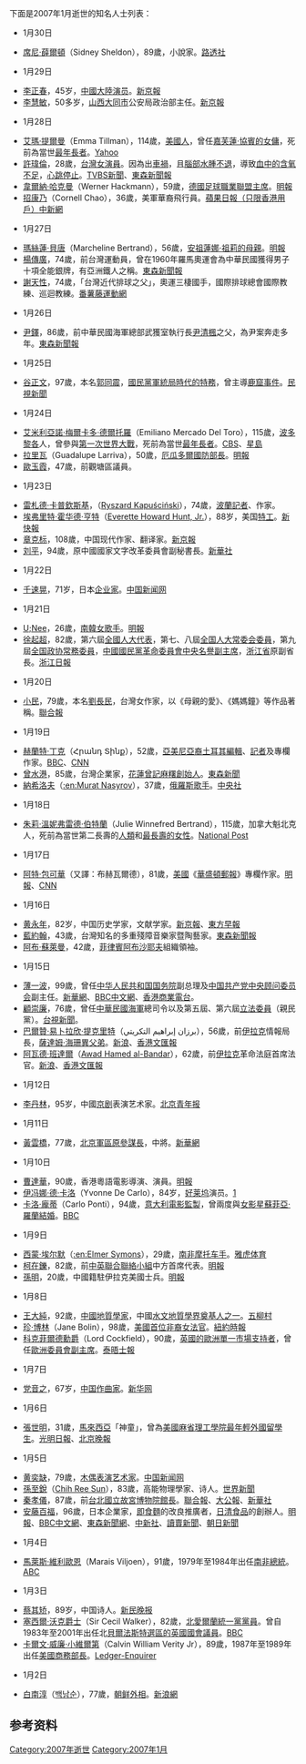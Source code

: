 下面是2007年1月逝世的知名人士列表：

  - 1月30日

<!-- end list -->

  - [席尼·薛爾頓](https://zh.wikipedia.org/wiki/席尼·薛爾頓 "wikilink")（Sidney Sheldon），89歲，小說家。[路透社](https://archive.is/20130105115557/http://hk.news.yahoo.com/070131/3/20z0a.html)

<!-- end list -->

  - 1月29日

<!-- end list -->

  - [李正春](https://zh.wikipedia.org/wiki/李正春 "wikilink")，45岁，[中國大陸](https://zh.wikipedia.org/wiki/中國大陸 "wikilink")[演员](https://zh.wikipedia.org/wiki/演员 "wikilink")。[新京報](http://ent.thebeijingnews.com/0598/2007/01-31/021@014351.htm)
  - [李慧敏](../Page/李慧敏.md "wikilink")，50多岁，[山西](https://zh.wikipedia.org/wiki/山西 "wikilink")[大同市](../Page/大同市.md "wikilink")公安局政治部主任。[新京報](http://news.thebeijingnews.com/0567/2007/01-31/021@239820.htm)

<!-- end list -->

  - 1月28日

<!-- end list -->

  - [艾瑪·提爾曼](../Page/艾瑪·提爾曼.md "wikilink")（Emma Tillman），114歲，[美國人](https://zh.wikipedia.org/wiki/美國 "wikilink")，曾任[嘉芙蓮·協賓的](https://zh.wikipedia.org/wiki/凱瑟琳·赫本 "wikilink")[女傭](../Page/女傭.md "wikilink")，死前為當世[最年長者](https://zh.wikipedia.org/wiki/最年長者 "wikilink")。[Yahoo](https://web.archive.org/web/20120205055326/http://health.groups.yahoo.com/group/Worlds_Oldest_People/)
  - [許瑋倫](../Page/許瑋倫.md "wikilink")，28歲，[台灣女](https://zh.wikipedia.org/wiki/台灣 "wikilink")[演員](../Page/演員.md "wikilink")。因為出[車禍](https://zh.wikipedia.org/wiki/車禍 "wikilink")，且[腦部](https://zh.wikipedia.org/wiki/腦部 "wikilink")[水腫不退](https://zh.wikipedia.org/wiki/水腫 "wikilink")，導致[血中的含氧不足](https://zh.wikipedia.org/wiki/血 "wikilink")，[心跳停止](https://zh.wikipedia.org/wiki/心跳 "wikilink")。[TVBS新聞](http://www.tvbs.com.tw/NEWS/NEWS_LIST.asp?no=aj100920070128203811)、[東森新聞報](http://www.ettoday.com/2007/01/28/91-2047519.htm)
  - [韋爾納·哈克曼](https://zh.wikipedia.org/wiki/韋爾納·哈克曼 "wikilink")（Werner Hackmann），59歲，[德國足球職業聯盟主席](https://zh.wikipedia.org/wiki/德國足球職業聯盟 "wikilink")。[明報](https://archive.is/20130105214304/http://hk.news.yahoo.com/070128/12/20rqd.html)
  - [招康乃](https://zh.wikipedia.org/wiki/招康乃 "wikilink")（Cornell Chao），36歲，美軍華裔飛行員。[蘋果日報（只限香港用戶）](https://web.archive.org/web/20070403021617/http://www1.appledaily.atnext.com/template/apple/art_main.cfm?iss_id=20070208&sec_id=15335&subsec_id=15339&art_id=6795802)[中新網](http://news.wenxuecity.com/messages/200702/news-big5-360410.html)

<!-- end list -->

  - 1月27日

<!-- end list -->

  - [瑪絲蓮·貝唐](https://zh.wikipedia.org/wiki/瑪絲蓮·貝唐 "wikilink")（Marcheline Bertrand），56歲，[安祖蓮娜·祖莉的母親](https://zh.wikipedia.org/wiki/安祖蓮娜祖莉 "wikilink")。[明報](https://archive.is/20130105154427/http://hk.news.yahoo.com/070129/12/20ugn.html)
  - [楊傳廣](../Page/楊傳廣.md "wikilink")，74歲，前台灣運動員，曾在1960年羅馬奧運會為中華民國獲得男子十項全能銀牌，有亞洲鐵人之稱。[東森新聞報](http://ettoday.com/2007/01/28/91-2047326.htm)
  - [謝天性](../Page/謝天性.md "wikilink")，74歲，「台灣近代排球之父」，奧運三棲國手，國際排球總會國際教練、巡迴教練。[番薯藤運動網](https://web.archive.org/web/20070212165358/http://sports.yam.com/show.php?id=0000095051)

<!-- end list -->

  - 1月26日

<!-- end list -->

  - [尹鐸](https://zh.wikipedia.org/wiki/尹鐸 "wikilink")，86歲，前中華民國海軍總部武獲室執行長[尹清楓](../Page/尹清楓.md "wikilink")之父，為尹案奔走多年。[東森新聞報](http://www.ettoday.com/2007/01/26/301-2046881.htm)

<!-- end list -->

  - 1月25日

<!-- end list -->

  - [谷正文](../Page/谷正文.md "wikilink")，97歲，本名[郭同震](https://zh.wikipedia.org/wiki/郭同震 "wikilink")，[國民黨](https://zh.wikipedia.org/wiki/國民黨 "wikilink")[軍統局時代的特務](https://zh.wikipedia.org/wiki/軍統局 "wikilink")，曾主導[鹿窟事件](https://zh.wikipedia.org/wiki/鹿窟事件 "wikilink")。[民視新聞](http://news.sina.com.tw/politics/ftv/tw/2007-01-28/181812322388.shtml)

<!-- end list -->

  - 1月24日

<!-- end list -->

  - [艾米利亞諾·梅爾卡多·德爾托羅](../Page/艾米利亞諾·梅爾卡多·德爾托羅.md "wikilink")（Emiliano Mercado Del Toro），115歲，[波多黎各](../Page/波多黎各.md "wikilink")人，曾參與[第一次世界大戰](https://zh.wikipedia.org/wiki/第一次世界大戰 "wikilink")，死前為當世[最年長者](https://zh.wikipedia.org/wiki/最年長者 "wikilink")。[CBS](http://www.cbsnews.com/stories/2007/01/24/world/main2395243.shtml)、[星島](https://web.archive.org/web/20070127094734/http://hk.news.yahoo.com/070125/60/20mo8.html)
  - [拉里瓦](../Page/拉里瓦.md "wikilink")（Guadalupe Larriva），50歲，[厄瓜多爾國防部長](https://zh.wikipedia.org/wiki/厄瓜多爾 "wikilink")。[明報](https://web.archive.org/web/20070127094402/http://hk.news.yahoo.com/070125/12/20mjt.html)
  - [歐玉霞](https://zh.wikipedia.org/wiki/歐玉霞 "wikilink")，47歲，前觀塘區議員。

<!-- end list -->

  - 1月23日

<!-- end list -->

  - [雷札德·卡普欽斯基](https://zh.wikipedia.org/wiki/雷札德·卡普欽斯基 "wikilink")，（[Ryszard Kapuściński](https://zh.wikipedia.org/wiki/:en:Ryszard_Kapuściński "wikilink")），74歲，[波蘭記者](https://zh.wikipedia.org/wiki/波蘭 "wikilink")、作家。
  - [埃弗里特·霍华德·亨特](https://zh.wikipedia.org/wiki/埃弗里特·霍华德·亨特 "wikilink")（[Everette Howard Hunt, Jr.](https://zh.wikipedia.org/wiki/:en:E._Howard_Hunt "wikilink")），88岁，美国[特工](https://zh.wikipedia.org/wiki/特工 "wikilink")。[新快報](http://news.sina.com.cn/w/2007-01-25/085511084747s.shtml)
  - [章克标](https://zh.wikipedia.org/wiki/章克标 "wikilink")，108歲，中国现代作家、翻译家。[新京報](http://culture.thebeijingnews.com/0820/2007/01-24/015@103400.htm)
  - [刘平](https://zh.wikipedia.org/wiki/刘平 "wikilink")，94歲，原中國國家文字改革委員會副秘書長。[新華社](http://news.xinhuanet.com/politics/2007-02/10/content_5722781.htm)

<!-- end list -->

  - 1月22日

<!-- end list -->

  - [千速晃](https://zh.wikipedia.org/wiki/千速晃 "wikilink")，71岁，日本[企业家](../Page/企业家.md "wikilink")。[中国新闻网](http://news.sina.com.cn/w/2007-01-25/194912139386.shtml)

<!-- end list -->

  - 1月21日

<!-- end list -->

  - [U;Nee](../Page/U;Nee.md "wikilink")，26歲，[南韓女歌手](https://zh.wikipedia.org/wiki/南韓 "wikilink")。[明報](https://archive.is/20130105095801/http://hk.news.yahoo.com/070121/12/20cbc.html)
  - [徐起超](../Page/徐起超.md "wikilink")，82歲，第六屆[全國人大代表](https://zh.wikipedia.org/wiki/全國人大 "wikilink")，第七、八屆[全国人大常委会委員](https://zh.wikipedia.org/wiki/全国人大常委会 "wikilink")，第九屆[全国政协常務委員](https://zh.wikipedia.org/wiki/全国政协 "wikilink")，[中國國民黨革命委員會中央名譽副主席](https://zh.wikipedia.org/wiki/中國國民黨革命委員會 "wikilink")，[浙江省](../Page/浙江省.md "wikilink")原副省長。[浙江日報](http://zjdaily.zjol.com.cn/epaper/zjrb/html/2007-02/08/content_70846.htm)

<!-- end list -->

  - 1月20日

<!-- end list -->

  - [小民](https://zh.wikipedia.org/wiki/小民 "wikilink")，79歲，本名[劉長民](https://zh.wikipedia.org/wiki/劉長民 "wikilink")，台灣女作家，以《母親的愛》、《媽媽鐘》等作品著稱。[聯合報](http://udn.com/NEWS/READING/REA8/3699448.shtml)

<!-- end list -->

  - 1月19日

<!-- end list -->

  - [赫蘭特·丁克](../Page/赫蘭特·丁克.md "wikilink")（Հրանդ Տինք），52歲，[亞美尼亞裔](https://zh.wikipedia.org/wiki/亞美尼亞 "wikilink")[土耳其](../Page/土耳其.md "wikilink")[編輯](https://zh.wikipedia.org/wiki/編輯 "wikilink")、[記者](../Page/記者.md "wikilink")及專欄作家。[BBC](http://news.bbc.co.uk/2/hi/europe/6279241.stm)、[CNN](http://edition.cnn.com/2007/WORLD/europe/01/19/turkey.dink/index.html)
  - [曾水港](https://zh.wikipedia.org/wiki/曾水港 "wikilink")，85歲，台灣企業家，[花蓮](../Page/花蓮縣.md "wikilink")[曾記麻糬創始人](https://zh.wikipedia.org/wiki/曾記麻糬 "wikilink")。[東森新聞](http://www.ettoday.com/2007/01/21/122-2044171.htm)
  - [納希洛夫](https://zh.wikipedia.org/wiki/納希洛夫 "wikilink")（[:en:Murat Nasyrov](https://zh.wikipedia.org/wiki/:en:Murat_Nasyrov "wikilink")），37歲，[俄羅斯歌手](https://zh.wikipedia.org/wiki/俄羅斯 "wikilink")。[中央社](http://tw.news.yahoo.com/article/url/d/a/070124/5/9qoc.html)

<!-- end list -->

  - 1月18日

<!-- end list -->

  - [朱莉·溫妮弗雷德·伯特蘭](../Page/朱莉·溫妮弗雷德·伯特蘭.md "wikilink")（Julie Winnefred Bertrand），115歲，加拿大魁北克人，死前為當世第二長壽的[人類](../Page/人類.md "wikilink")和[最長壽的](https://zh.wikipedia.org/wiki/最年長者 "wikilink")[女性](../Page/女性.md "wikilink")。[National Post](https://web.archive.org/web/20070324202522/http://www.canada.com/nationalpost/story.html?id=77560ecb-fb95-487e-8c35-05dc92779145&k=0)

<!-- end list -->

  - 1月17日

<!-- end list -->

  - [阿特·包可華](https://zh.wikipedia.org/wiki/阿特·包可華 "wikilink")（又譯：布赫瓦爾德），81歲，[美國](https://zh.wikipedia.org/wiki/美國 "wikilink")《[華盛頓郵報](https://zh.wikipedia.org/wiki/華盛頓郵報 "wikilink")》專欄作家。[明報](https://web.archive.org/web/20070928222902/http://202.83.202.205/htm/INews/20070118/ta42310c.htm)、[CNN](https://web.archive.org/web/20070328151220/http://www.cnn.com/2007/SHOWBIZ/books/01/18/buchwald.obit/)

<!-- end list -->

  - 1月16日

<!-- end list -->

  - [黄永年](https://zh.wikipedia.org/wiki/黄永年 "wikilink")，82岁，中国历史学家，文献学家。[新京報](https://web.archive.org/web/20070927010241/http://culture.thebeijingnews.com/0820/2007/01-18/021@101018.htm)、[東方早報](http://www.dfdaily.com/dfchannels/wenhua/zhimingshixuejiazangshujiahuangyongniancishi/)
  - [藍約翰](https://zh.wikipedia.org/wiki/藍約翰 "wikilink")，43歲，台灣知名的多重殘障音樂家暨陶藝家。[東森新聞報](http://www.ettoday.com/2007/01/18/327-2042539.htm)
  - [阿布·蘇萊曼](https://zh.wikipedia.org/wiki/阿布·蘇萊曼 "wikilink")，42歲，[菲律賓](https://zh.wikipedia.org/wiki/菲律賓 "wikilink")[阿布沙耶夫](../Page/阿布沙耶夫.md "wikilink")組織領袖。

<!-- end list -->

  - 1月15日

<!-- end list -->

  - [薄一波](../Page/薄一波.md "wikilink")，99歲，曾任[中华人民共和国国务院](../Page/中华人民共和国国务院.md "wikilink")副总理及[中国共产党中央顾问委员会](../Page/中国共产党中央顾问委员会.md "wikilink")副主任。[新華網](http://news.xinhuanet.com/politics/2007-01/16/content_5613808.htm)、[BBC中文網](http://news.bbc.co.uk/chinese/trad/hi/newsid_6260000/newsid_6266500/6266583.stm)、[香港商業電台](https://web.archive.org/web/20070324132543/http://202.177.192.198/apps/news/html/news/20070116/2007011615592611400.htm)。
  - [顧崇廉](../Page/顧崇廉.md "wikilink")，76歲，曾任[中華民國海軍](../Page/中華民國海軍.md "wikilink")總司令以及第五屆、第六屆[立法委員](https://zh.wikipedia.org/wiki/立法委員 "wikilink")（親民黨）。[台視新聞](http://www.ttv.com.tw/news/html/096/01/0960115/09601154710401I.htm)。
  - [巴爾贊·易卜拉欣·提克里特](../Page/巴爾贊·易卜拉欣·提克里特.md "wikilink")（برزان إبراهيم التكريتي），56歲，前[伊拉克](../Page/伊拉克.md "wikilink")情報局長，[薩達姆·海珊異父弟](https://zh.wikipedia.org/wiki/薩達姆·海珊 "wikilink")。[新浪](http://news.sina.com.tw/global/sinacn/cn/2007-01-16/04393463942.shtml)、[香港文匯報](https://web.archive.org/web/20160304054027/http://www.wenweipo.com/news.phtml?news_id=IN0701150064&cat=000IN)
  - [阿瓦德·班達爾](https://zh.wikipedia.org/wiki/阿瓦德·班達爾 "wikilink")（[Awad Hamed al-Bandar](https://zh.wikipedia.org/wiki/:en:Awad_Hamed_al-Bandar "wikilink")），62歲，前[伊拉克](../Page/伊拉克.md "wikilink")革命法庭首席法官。[新浪](http://news.sina.com.tw/global/sinacn/cn/2007-01-16/04393463942.shtml)、[香港文匯報](https://web.archive.org/web/20160304054027/http://www.wenweipo.com/news.phtml?news_id=IN0701150064&cat=000IN)

<!-- end list -->

  - 1月12日

<!-- end list -->

  - [李丹林](https://zh.wikipedia.org/wiki/李丹林 "wikilink")，95岁，中國[京剧](../Page/京剧.md "wikilink")表演艺术家。[北京青年报](https://archive.is/20130630174033/http://www.ynet.com/view.jsp?oid=18491134)

<!-- end list -->

  - 1月11日

<!-- end list -->

  - [黃雲橋](https://zh.wikipedia.org/wiki/黃雲橋 "wikilink")，77歲，[北京軍區原參謀長](https://zh.wikipedia.org/wiki/北京軍區 "wikilink")，中將。[新華網](http://news.xinhuanet.com/politics/2007-01/30/content_5674956.htm)

<!-- end list -->

  - 1月10日

<!-- end list -->

  - [曹達華](../Page/曹達華.md "wikilink")，90歲，香港粵語電影導演、演員。[明報](https://web.archive.org/web/20080425094749/http://www.mpinews.com/htm/INews/20070115/gb12355c.htm)
  - [伊冯娜·德·卡洛](https://zh.wikipedia.org/wiki/伊冯娜·德·卡洛 "wikilink")（Yvonne De Carlo），84岁，[好莱坞](../Page/好莱坞.md "wikilink")演员。[1](http://ent.163.com/07/0112/12/34KSFBSH00031H2L.html)
  - [卡洛·龐蒂](https://zh.wikipedia.org/wiki/卡洛·龐蒂 "wikilink")（Carlo Ponti），94歲，[意大利](../Page/意大利.md "wikilink")[電影監製](https://zh.wikipedia.org/wiki/電影監製 "wikilink")，曾兩度與[女影星](https://zh.wikipedia.org/wiki/女演員 "wikilink")[蘇菲亞·羅蘭結婚](https://zh.wikipedia.org/wiki/蘇菲亞·羅蘭 "wikilink")。[BBC](http://news.bbc.co.uk/1/hi/entertainment/6247757.stm)

<!-- end list -->

  - 1月9日

<!-- end list -->

  - [西蒙·埃尔默](https://zh.wikipedia.org/wiki/西蒙·埃尔默 "wikilink")（[:en:Elmer Symons](https://zh.wikipedia.org/wiki/:en:Elmer_Symons "wikilink")），29歲，[南非摩托车手](https://zh.wikipedia.org/wiki/南非 "wikilink")。[雅虎体育](https://web.archive.org/web/20070325100929/http://cn.sports.yahoo.com/070109/355/29833.html)
  - [柯在鑠](https://zh.wikipedia.org/wiki/柯在鑠 "wikilink")，82歲，前[中英聯合聯絡小組](../Page/中英聯合聯絡小組.md "wikilink")中方首席代表。[明報](https://web.archive.org/web/20080607222042/http://www.mpinews.com/htm/INews/20070109/gb21607c.htm)
  - [孫明](https://zh.wikipedia.org/wiki/孫明 "wikilink")，20歲，中國籍駐伊拉克美國士兵。[明報](https://web.archive.org/web/20070404025209/http://hk.news.yahoo.com/070131/12/20zxc.html)

<!-- end list -->

  - 1月8日

<!-- end list -->

  - [王大純](https://zh.wikipedia.org/wiki/王大純 "wikilink")，92歲，[中國](../Page/中國.md "wikilink")[地質學家](https://zh.wikipedia.org/wiki/地質學 "wikilink")，中國[水文地質學界奠基人之一](https://zh.wikipedia.org/wiki/水文地質學 "wikilink")。[五柳村](https://web.archive.org/web/20070210200227/http://tao56.51.net/wcp/memo_wangdachun.htm)
  - [珍·博林](https://zh.wikipedia.org/wiki/珍·博林 "wikilink")（Jane Bolin），98歲，[美國首位](https://zh.wikipedia.org/wiki/美國 "wikilink")[非裔](https://zh.wikipedia.org/wiki/非裔美國人 "wikilink")[女法官](../Page/法官.md "wikilink")。[紐約時報](http://www.nytimes.com/2007/01/10/obituaries/10bolin.html?_r=1&oref=slogin)
  - [科克菲爾德勳爵](https://zh.wikipedia.org/wiki/弗朗西斯·科克菲爾德，科克菲爾德男爵 "wikilink")（Lord Cockfield），90歲，[英國的歐洲](https://zh.wikipedia.org/wiki/英國 "wikilink")[單一市場支持者](https://zh.wikipedia.org/wiki/單一市場 "wikilink")，曾任[歐洲委員會副主席](https://zh.wikipedia.org/wiki/歐洲委員會 "wikilink")。[泰晤士報](http://www.timesonline.co.uk/article/0,,60-2539266,00.html)

<!-- end list -->

  - 1月7日

<!-- end list -->

  - [党音之](https://zh.wikipedia.org/wiki/党音之 "wikilink")，67岁，[中国](https://zh.wikipedia.org/wiki/中国 "wikilink")[作曲家](https://zh.wikipedia.org/wiki/作曲家 "wikilink")。[新华网](https://web.archive.org/web/20070326231404/http://www.sn.xinhuanet.com/2007-01/09/content_8999045.htm)

<!-- end list -->

  - 1月6日

<!-- end list -->

  - [張世明](https://zh.wikipedia.org/wiki/張世明_\(馬來西亞\) "wikilink")，31歲，[馬來西亞](https://zh.wikipedia.org/wiki/馬來西亞 "wikilink")「神童」，曾為[美國](https://zh.wikipedia.org/wiki/美國 "wikilink")[麻省理工學院最年輕外國留學生](https://zh.wikipedia.org/wiki/麻省理工學院 "wikilink")。[光明日報](https://web.archive.org/web/20070929082425/http://www.guangming.com.my/gmgn.phtml?sec=193,16&artid=200701071366&data=)、[北京晚報](http://news.xinhuanet.com/overseas/2007-01/09/content_5584799.htm)

<!-- end list -->

  - 1月5日

<!-- end list -->

  - [黄奕缺](https://zh.wikipedia.org/wiki/黄奕缺 "wikilink")，79歲，[木偶表演艺术家](https://zh.wikipedia.org/wiki/木偶 "wikilink")。[中国新闻网](http://news.xinhuanet.com/newmedia/2007-01/06/content_5573119.htm)
  - [孫至銳](https://zh.wikipedia.org/wiki/孫至銳 "wikilink")（[Chih Ree Sun](http://en.wikipedia.org/wiki/C.R_Sun)），83歲，高能物理學家、诗人。[世界新聞](https://web.archive.org/web/20071009130453/http://www.worldjournal.com/wj-at-news.php?nt_seq_id=1474374)
  - [秦孝儀](../Page/秦孝儀.md "wikilink")，87歲，前[台北](https://zh.wikipedia.org/wiki/台北 "wikilink")[國立故宮博物院館長](https://zh.wikipedia.org/wiki/國立故宮博物院 "wikilink")。[聯合報](http://udn.com/NEWS/NATIONAL/NAT5/3677308.shtml)、[大公報](https://web.archive.org/web/20070930060956/http://www.takungpao.com/news/07/01/06/TM-674883.htm)、[新華社](http://news.xinhuanet.com/tai_gang_ao/2007-01/06/content_5571600.htm)
  - [安藤百福](../Page/安藤百福.md "wikilink")，96歲，日本企業家，[即食麵](../Page/即食麵.md "wikilink")的改良推廣者，[日清食品](../Page/日清食品.md "wikilink")的創辦人。[明報](https://web.archive.org/web/20131103195731/http://www.mpinews.com/htm/INews/20070106/ta60732t.htm)、[BBC中文網](http://news.bbc.co.uk/chinese/trad/hi/newsid_6230000/newsid_6236400/6236465.stm)、[東森新聞網](http://www.ettoday.com/2007/01/06/334-2037377.htm)、[中新社](http://www.chinanews.com.cn/gj/yt/news/2007/01-06/849781.shtml)、[讀賣新聞](https://web.archive.org/web/20070108020053/http://osaka.yomiuri.co.jp/news/20070106p101.htm)、[朝日新聞](https://web.archive.org/web/20030107110737/http://www.asahi.com/obituaries/update/0106/001.html)

<!-- end list -->

  - 1月4日

<!-- end list -->

  - [馬萊斯·維利歐恩](https://zh.wikipedia.org/wiki/馬萊斯·維利歐恩 "wikilink")（Marais Viljoen），91歲，1979年至1984年出任[南非總統](https://zh.wikipedia.org/wiki/南非總統 "wikilink")。[ABC](https://web.archive.org/web/20071118111207/http://www.abc.net.au/news/newsitems/200701/s1822262.htm)

<!-- end list -->

  - 1月3日

<!-- end list -->

  - [蔡其矫](https://zh.wikipedia.org/wiki/蔡其矫 "wikilink")，89岁，中国诗人。[新民晚报](https://web.archive.org/web/20070927215401/http://xmwb.news365.com.cn/wy/200701/t20070109_1247230.htm)
  - [塞西爾·沃克爵士](https://zh.wikipedia.org/wiki/塞西爾·沃克 "wikilink")（Sir Cecil Walker），82歲，[北愛爾蘭統一黨黨員](https://zh.wikipedia.org/wiki/北愛爾蘭統一黨 "wikilink")。曾自1983年至2001年出任北[貝爾法斯特選區的](https://zh.wikipedia.org/wiki/貝爾法斯特 "wikilink")[英國國會議員](https://zh.wikipedia.org/wiki/英國國會 "wikilink")。[BBC](http://news.bbc.co.uk/1/hi/northern_ireland/6228809.stm)
  - [卡爾文·威廉·小維爾第](https://zh.wikipedia.org/wiki/卡爾文·威廉·小維爾第 "wikilink")（Calvin William Verity Jr），89歲，1987年至1989年出任[美國商務部長](https://zh.wikipedia.org/wiki/美國商務部長 "wikilink")。[Ledger-Enquirer](http://www.ledger-enquirer.com/mld/ledgerenquirer/news/nation/16385284.htm)

<!-- end list -->

  - 1月2日

<!-- end list -->

  - [白南淳](../Page/白南淳.md "wikilink")（[백남순](https://zh.wikipedia.org/wiki/:ko:백남순 "wikilink")），77歲，[朝鲜](https://zh.wikipedia.org/wiki/朝鲜 "wikilink")[外相](https://zh.wikipedia.org/wiki/朝鲜外相 "wikilink")。[新浪網](http://news.sina.com.cn/w/2007-01-03/174411945840.shtml)

## 参考资料

[Category:2007年逝世](https://zh.wikipedia.org/wiki/Category:2007年逝世 "wikilink") [Category:2007年1月](https://zh.wikipedia.org/wiki/Category:2007年1月 "wikilink")